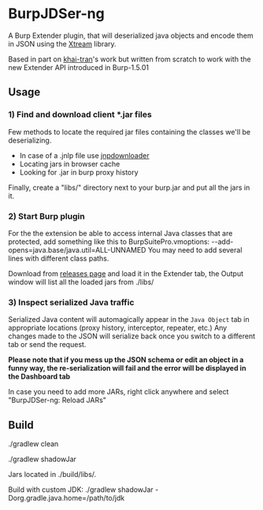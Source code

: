 # BurpJDSer-ng


A Burp Extender plugin, that will deserialized java objects and encode them in JSON using the [Xtream](https://x-stream.github.io/) library.

Based in part on [khai-tran](https://github.com/khai-tran/BurpJDSer)'s work but written from scratch to work with the new Extender API introduced in Burp-1.5.01

## Usage

### 1) Find and download client *.jar files
Few methods to locate the required jar files containing the classes we'll be deserializing.
* In case of a .jnlp file use [jnpdownloader](https://code.google.com/p/jnlpdownloader/)
* Locating jars in browser cache
* Looking for .jar in burp proxy history

Finally, create a "libs/" directory next to your burp.jar and put all the jars in it.

### 2) Start Burp plugin
For the the extension be able to access internal Java classes that are protected, add something like this to BurpSuitePro.vmoptions:
--add-opens=java.base/java.util=ALL-UNNAMED
You may need to add several lines with different class paths.

Download from [releases page](https://github.com/omercnet/BurpJDSer-ng/releases) and load it in the Extender tab, the Output window will list all the loaded jars from ./libs/ 

### 3) Inspect serialized Java traffic
Serialized Java content will automagically appear in the `Java Object` tab in appropriate locations (proxy history, interceptor, repeater, etc.)
Any changes made to the JSON will serialize back once you switch to a different tab or send the request.

**Please note that if you mess up the JSON schema or edit an object in a funny way, the re-serialization will fail and the error will be displayed in the Dashboard tab**

In case you need to add more JARs, right click anywhere and select "BurpJDSer-ng: Reload JARs"


## Build
./gradlew clean

./gradlew shadowJar

Jars located in ./build/libs/.

Build with custom JDK: 
./gradlew shadowJar -Dorg.gradle.java.home=/path/to/jdk



